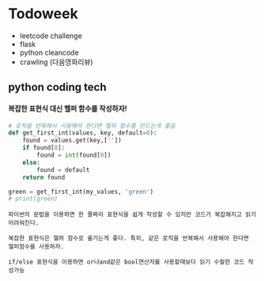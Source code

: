 # Todoweek

- leetcode challenge
- flask
- python cleancode
- crawling (다음영화리뷰)

## python coding tech

#### 복잡한 표현식 대신 헬퍼 함수를 작성하자!

```python
# 로직을 반복해서 사용해야 한다면 헬퍼 함수를 만드는게 좋음
def get_first_int(values, key, default=0):
    found = values.get(key,[''])
    if found[0]:
        found = int(found[0])
    else:
        found = default
    return found

green = get_first_int(my_values, 'green')
# print(green)
```

```
파이썬의 문법을 이용하면 한 줄짜리 표현식을 쉽게 작성할 수 있지만 코드가 복잡해지고 읽기 어려워진다.

복잡한 표현식은 헬퍼 함수로 옮기는게 좋다. 특히, 같은 로직을 반복해서 사용해야 한다면 헬퍼함수를 사용하자.

if/else 표현식을 이용하면 or나and같은 bool연산자를 사용할때보다 읽기 수월한 코드 작성가능
```